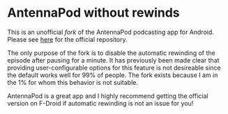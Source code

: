 # AntennaPod without rewinds

This is an unofficial *fork* of the AntennaPod podcasting app for Android. Please see [here](https://github.com/AntennaPod/AntennaPod) for the official repository.

The only purpose of the fork is to disable the automatic rewinding of the episode after pausing for a minute. It has previously been made clear that providing user-configurable options for this feature is not desireable since the default works well for 99% of people. The fork exists because I am in the 1% for whom this behavior is not suitable.

AntennaPod is a great app and I highly recommend getting the official version on F-Droid if automatic rewinding is not an issue for you!
